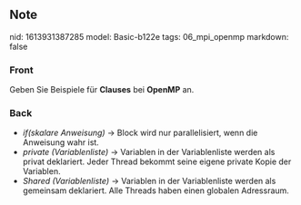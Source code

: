 ## Note
nid: 1613931387285
model: Basic-b122e
tags: 06_mpi_openmp
markdown: false

### Front
Geben Sie Beispiele für <b>Clauses</b> bei <b>OpenMP</b> an.

### Back
<ul>
  <li><em>if(skalare Anweisung)</em> → Block wird nur
  parallelisiert, wenn die Anweisung wahr ist.
  <li><em>private (Variablenliste)</em> → Variablen in der
  Variablenliste werden als privat deklariert. Jeder Thread bekommt
  seine eigene private Kopie der Variablen.
  <li><em>Shared (Variablenliste)</em> → Variablen in der
  Variablenliste werden als gemeinsam deklariert. Alle Threads
  haben einen globalen Adressraum.
</ul>
